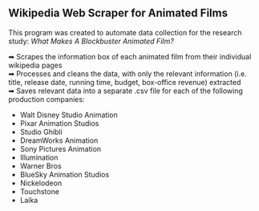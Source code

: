 ## Wikipedia Web Scraper for Animated Films 

This program was created to automate data collection for the research study:
*What Makes A Blockbuster Animated Film?*

➡ Scrapes the information box of each animated film from their individual wikipedia pages <br />
➡ Processes and cleans the data, with only the relevant information (i.e. title, release date, running time, budget, box-office revenue) extracted <br />
➡ Saves relevant data into a separate .csv file for each of the following production companies: <br />
  * Walt Disney Studio Animation
  * Pixar Animation Studios
  * Studio Ghibli
  * DreamWorks Animation
  * Sony Pictures Animation
  * Illumination
  * Warner Bros
  * BlueSky Animation Studios
  * Nickelodeon
  * Touchstone
  * Laika

